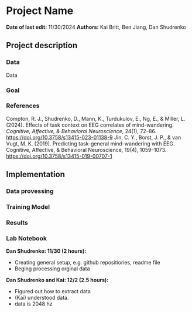 # Project Name
**Date of last edit:** 11/30/2024
**Authors:** Kai Britt, Ben Jiang, Dan Shudrenko

## Project description
### Data
Data
### Goal
### References
Compton, R. J., Shudrenko, D., Mann, K., Turdukulov, E., Ng, E., & Miller, L. (2024). Effects of task context on EEG correlates of mind-wandering. _Cognitive, Affective, & Behavioral Neuroscience_, 24(1), 72–86. https://doi.org/10.3758/s13415-023-01138-9
Jin, C. Y., Borst, J. P., & van Vugt, M. K. (2019). Predicting task-general mind-wandering with EEG. Cognitive, Affective, & Behavioral Neuroscience, 19(4), 1059–1073. https://doi.org/10.3758/s13415-019-00707-1
## Implementation
### Data provessing
### Training Model
### Results
### Lab Notebook
**Dan Shudrenko: 11/30 (2 hours):**
- Creating general setup, e.g. github repositiories, readme file 
- Beging processing orginal data

**Dan Shudrenko and Kai: 12/2 (2.5 hours):**
- Figured out how to extract data
- (Kai) understood data.
- data is 2048 hz

